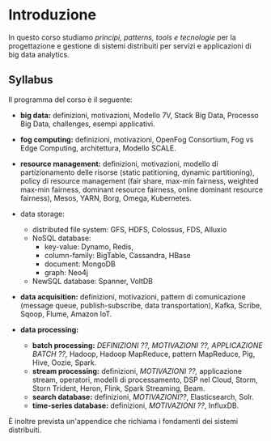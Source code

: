 # Introduzione
In questo corso studiamo *principi, patterns, tools e tecnologie* per la progettazione e gestione di sistemi distribuiti per servizi e applicazioni di big data analytics.


## Syllabus
Il programma del corso è il seguente:

* **big data:** definizioni, motivazioni, Modello 7V, Stack Big Data, Processo Big Data, challenges, esempi applicativi.

* **fog computing:** definizioni, motivazioni, OpenFog Consortium, Fog vs Edge Computing, architettura, Modello SCALE.

* **resource management:** definizioni, motivazioni, modello di partizionamento delle risorse (static patitioning, dynamic partitioning), policy di resource management (fair share, max-min fairness, weighted max-min fairness, dominant resource fairness, online dominant resource fairness), Mesos, YARN, Borg, Omega, Kubernetes.

* data storage:
  * distributed file system: GFS, HDFS, Colossus, FDS, Alluxio
  * NoSQL database:
    * key-value: Dynamo, Redis,
    * column-family: BigTable, Cassandra, HBase
    * document: MongoDB
    * graph: Neo4j
  * NewSQL database: Spanner, VoltDB

* **data acquisition:** definizioni, motivazioni, pattern di comunicazione (message queue, publish-subscribe, data transportation), Kafka, Scribe, Sqoop, Flume, Amazon IoT.

* **data processing:**
  * **batch processing:** *DEFINIZIONI ??, MOTIVAZIONI ??, APPLICAZIONE BATCH ??,* Hadoop, Hadoop MapReduce, pattern MapReduce, Pig, Hive, Oozie, Spark.
  * **stream processing:** definizioni, *MOTIVAZIONI ??,* applicazione stream, operatori, modelli di processamento, DSP nel Cloud, Storm, Storn Trident, Heron, Flink, Spark Streaming, Beam.
  * **search database:** definizioni, *MOTIVAZIONI??*, Elasticsearch, Solr.
  * **time-series database:** definizioni, *MOTIVAZIONI ??*, InfluxDB.

È inoltre prevista un'appendice che richiama i fondamenti dei sistemi distribuiti.

